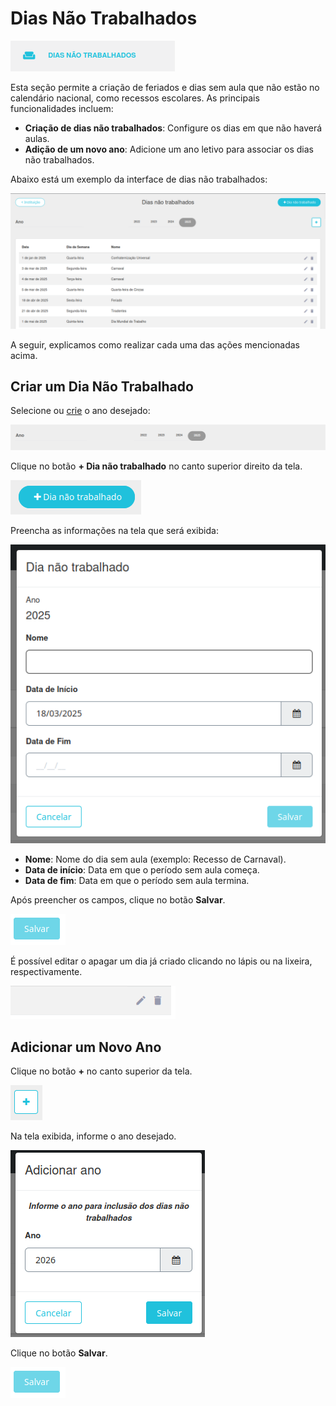 # Dias Não Trabalhados  

![Ícone do curso](../assets/imagens/dias/icone.png)  

Esta seção permite a criação de feriados e dias sem aula que não estão no calendário nacional, como recessos escolares. As principais funcionalidades incluem:  

- **Criação de dias não trabalhados**: Configure os dias em que não haverá aulas.  
- **Adição de um novo ano**: Adicione um ano letivo para associar os dias não trabalhados.  

Abaixo está um exemplo da interface de dias não trabalhados:

![Tela de Configuração de Cursos](../assets/imagens/dias/tela.png)  

A seguir, explicamos como realizar cada uma das ações mencionadas acima.  

## Criar um Dia Não Trabalhado  

Selecione ou [crie]() o ano desejado:  

   ![](../assets/imagens/dias/ano.png)  

Clique no botão **+ Dia não trabalhado** no canto superior direito da tela.  

   ![botaoC](../assets/imagens/dias/botao.png)  

Preencha as informações na tela que será exibida:  

   ![](../assets/imagens/dias/pd.png)  

   - **Nome**: Nome do dia sem aula (exemplo: Recesso de Carnaval).  
   - **Data de início**: Data em que o período sem aula começa.  
   - **Data de fim**: Data em que o período sem aula termina.  

Após preencher os campos, clique no botão **Salvar**.  

   ![](../assets/imagens/dias/salvar.png)  

É possível editar o apagar um dia já criado clicando no lápis ou na lixeira, respectivamente.

![](../assets/imagens/dias/ed.png)

## Adicionar um Novo Ano  

Clique no botão **+** no canto superior da tela.  

![](../assets/imagens/dias/mais.png)  

Na tela exibida, informe o ano desejado.  

![](../assets/imagens/dias/pa.png)

Clique no botão **Salvar**.  

![](../assets/imagens/dias/salvar.png)  

